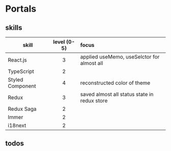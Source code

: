 # Portals

## skills
skill |  level (0-5) | focus
---|:---:|:---
React.js  | 3 | applied useMemo, useSelctor for almost all
TypeScript  | 2 | 
Styled Component | 4 | reconstructed color of theme
Redux | 3 | saved almost all status state in redux store
Redux Saga | 2 | 
Immer | 2 | 
i18next | 2 | 

## todos
